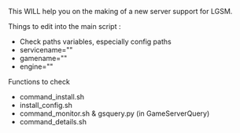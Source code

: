 This WILL help you on the making of a new server support for LGSM.

Things to edit into the main script : 
* Check paths variables, especially config paths
* servicename=""
* gamename=""
* engine=""


Functions to check

* command_install.sh
* install_config.sh
* command_monitor.sh & gsquery.py (in GameServerQuery)
* command_details.sh


